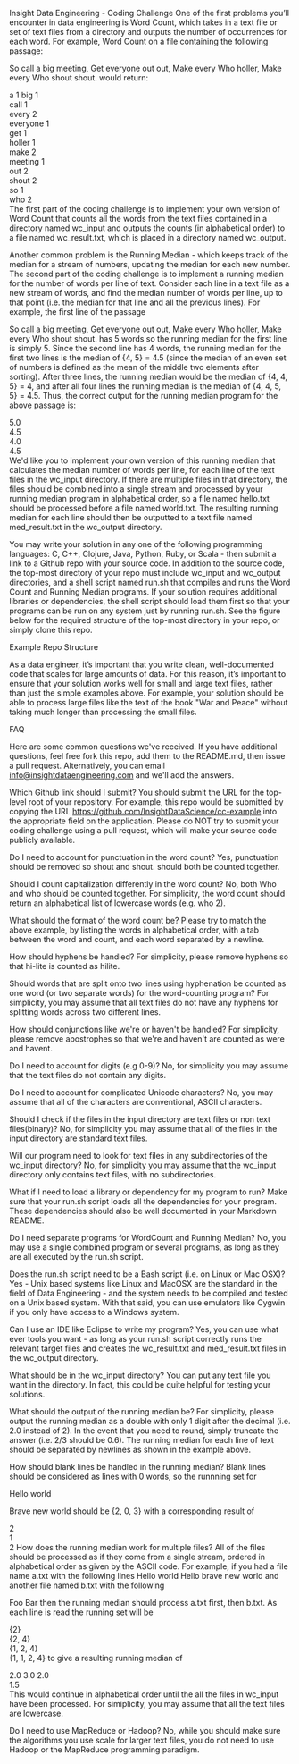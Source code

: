 Insight Data Engineering - Coding Challenge
One of the first problems you’ll encounter in data engineering is Word Count, which takes in a text file or set of text files from a directory and outputs the number of occurrences for each word. For example, Word Count on a file containing the following passage:

So call a big meeting,
Get everyone out out,
Make every Who holler,
Make every Who shout shout.
would return:

a           1
big         1  
call        1  
every       2  
everyone    1  
get         1  
holler      1  
make        2  
meeting     1  
out         2  
shout       2  
so          1  
who         2  
The first part of the coding challenge is to implement your own version of Word Count that counts all the words from the text files contained in a directory named wc_input and outputs the counts (in alphabetical order) to a file named wc_result.txt, which is placed in a directory named wc_output.

Another common problem is the Running Median - which keeps track of the median for a stream of numbers, updating the median for each new number. The second part of the coding challenge is to implement a running median for the number of words per line of text. Consider each line in a text file as a new stream of words, and find the median number of words per line, up to that point (i.e. the median for that line and all the previous lines). For example, the first line of the passage

So call a big meeting,
Get everyone out out,
Make every Who holler,
Make every Who shout shout.
has 5 words so the running median for the first line is simply 5. Since the second line has 4 words, the running median for the first two lines is the median of {4, 5} = 4.5 (since the median of an even set of numbers is defined as the mean of the middle two elements after sorting). After three lines, the running median would be the median of {4, 4, 5} = 4, and after all four lines the running median is the median of {4, 4, 5, 5} = 4.5. Thus, the correct output for the running median program for the above passage is:

5.0  
4.5  
4.0  
4.5  
We'd like you to implement your own version of this running median that calculates the median number of words per line, for each line of the text files in the wc_input directory. If there are multiple files in that directory, the files should be combined into a single stream and processed by your running median program in alphabetical order, so a file named hello.txt should be processed before a file named world.txt. The resulting running median for each line should then be outputted to a text file named med_result.txt in the wc_output directory.

You may write your solution in any one of the following programming languages: C, C++, Clojure, Java, Python, Ruby, or Scala - then submit a link to a Github repo with your source code. In addition to the source code, the top-most directory of your repo must include wc_input and wc_output directories, and a shell script named run.sh that compiles and runs the Word Count and Running Median programs. If your solution requires additional libraries or dependencies, the shell script should load them first so that your programs can be run on any system just by running run.sh. See the figure below for the required structure of the top-most directory in your repo, or simply clone this repo.

Example Repo Structure

As a data engineer, it’s important that you write clean, well-documented code that scales for large amounts of data. For this reason, it’s important to ensure that your solution works well for small and large text files, rather than just the simple examples above. For example, your solution should be able to process large files like the text of the book "War and Peace" without taking much longer than processing the small files.

FAQ

Here are some common questions we've received. If you have additional questions, feel free fork this repo, add them to the README.md, then issue a pull request. Alternatively, you can email info@insightdataengineering.com and we'll add the answers.

Which Github link should I submit?
You should submit the URL for the top-level root of your repository. For example, this repo would be submitted by copying the URL https://github.com/InsightDataScience/cc-example into the appropriate field on the application. Please do NOT try to submit your coding challenge using a pull request, which will make your source code publicly available.

Do I need to account for punctuation in the word count?
Yes, punctuation should be removed so shout and shout. should both be counted together.

Should I count capitalization differently in the word count?
No, both Who and who should be counted together. For simplicity, the word count should return an alphabetical list of lowercase words (e.g. who 2).

What should the format of the word count be?
Please try to match the above example, by listing the words in alphabetical order, with a tab between the word and count, and each word separated by a newline.

How should hyphens be handled?
For simplicity, please remove hyphens so that hi-lite is counted as hilite.

Should words that are split onto two lines using hyphenation be counted as one word (or two separate words) for the word-counting program?
For simplicity, you may assume that all text files do not have any hyphens for splitting words across two different lines.

How should conjunctions like we're or haven't be handled?
For simplicity, please remove apostrophes so that we're and haven't are counted as were and havent.

Do I need to account for digits (e.g 0-9)?
No, for simplicity you may assume that the text files do not contain any digits.

Do I need to account for complicated Unicode characters?
No, you may assume that all of the characters are conventional, ASCII characters.

Should I check if the files in the input directory are text files or non text files(binary)? No, for simplicity you may assume that all of the files in the input directory are standard text files.

Will our program need to look for text files in any subdirectories of the wc_input directory?
No, for simplicity you may assume that the wc_input directory only contains text files, with no subdirectories.

What if I need to load a library or dependency for my program to run?
Make sure that your run.sh script loads all the dependencies for your program. These dependencies should also be well documented in your Markdown README.

Do I need separate programs for WordCount and Running Median?
No, you may use a single combined program or several programs, as long as they are all executed by the run.sh script.

Does the run.sh script need to be a Bash script (i.e. on Linux or Mac OSX)?
Yes - Unix based systems like Linux and MacOSX are the standard in the field of Data Engineering - and the system needs to be compiled and tested on a Unix based system. With that said, you can use emulators like Cygwin if you only have access to a Windows system.

Can I use an IDE like Eclipse to write my program?
Yes, you can use what ever tools you want - as long as your run.sh script correctly runs the relevant target files and creates the wc_result.txt and med_result.txt files in the wc_output directory.

What should be in the wc_input directory?
You can put any text file you want in the directory. In fact, this could be quite helpful for testing your solutions.

What should the output of the running median be?
For simplicity, please output the running median as a double with only 1 digit after the decimal (i.e. 2.0 instead of 2). In the event that you need to round, simply truncate the answer (i.e. 2/3 should be 0.6). The running median for each line of text should be separated by newlines as shown in the example above.

How should blank lines be handled in the running median?
Blank lines should be considered as lines with 0 words, so the runnning set for

Hello world

Brave new world
should be {2, 0, 3} with a corresponding result of

2  
1  
2
How does the running median work for multiple files?
All of the files should be processed as if they come from a single stream, ordered in alphabetical order as given by the ASCII code. For example, if you had a file name a.txt with the following lines
Hello world
Hello brave new world
and another file named b.txt with the following

Foo
Bar
then the running median should process a.txt first, then b.txt. As each line is read the running set will be

{2}  
{2, 4}  
{1, 2, 4}  
{1, 1, 2, 4}
to give a resulting running median of

2.0
3.0
2.0  
1.5  
This would continue in alphabetical order until the all the files in wc_input have been processed. For simiplicity, you may assume that all the text files are lowercase.

Do I need to use MapReduce or Hadoop?
No, while you should make sure the algorithms you use scale for larger text files, you do not need to use Hadoop or the MapReduce programming paradigm.
